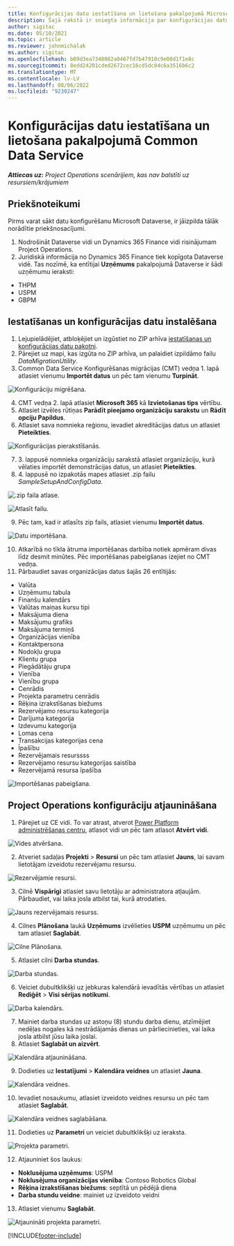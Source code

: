 ```yaml
---
title: Konfigurācijas datu iestatīšana un lietošana pakalpojumā Microsoft Dataverse
description: Šajā rakstā ir sniegta informācija par konfigurācijas datu iestatīšanu un lietošanu programmā Project Operations.
author: sigitac
ms.date: 05/10/2021
ms.topic: article
ms.reviewer: johnmichalak
ms.author: sigitac
ms.openlocfilehash: b09d3ea7348082a0467fd7b47918c9e00d1f1e8c
ms.sourcegitcommit: 8edd24201cded2672cec16cd5dc84c6a3516b6c2
ms.translationtype: MT
ms.contentlocale: lv-LV
ms.lasthandoff: 08/06/2022
ms.locfileid: "9230247"
---
```

# <a name="set-up-and-apply-configuration-data-in-the-common-data-service"></a>Konfigurācijas datu iestatīšana un lietošana pakalpojumā Common Data Service 

_**Attiecas uz:** Project Operations scenārijiem, kas nav balstīti uz resursiem/krājumiem_



## <a name="prerequisites"></a>Priekšnoteikumi

Pirms varat sākt datu konfigurēšanu Microsoft Dataverse, ir jāizpilda tālāk norādītie priekšnosacījumi.

1.  Nodrošināt Dataverse vidi un Dynamics 365 Finance vidi risinājumam Project Operations.
2.  Juridiskā informācija no Dynamics 365 Finance tiek kopīgota Dataverse vidē. Tas nozīmē, ka entītijai **Uzņēmums** pakalpojumā Dataverse ir šādi uzņēmumu ieraksti:
  - THPM
  - USPM
  - GBPM

## <a name="install-setup-and-configuration-data"></a>Iestatīšanas un konfigurācijas datu instalēšana

1. Lejupielādējiet, atbloķējiet un izgūstiet no ZIP arhīva [iestatīšanas un konfigurācijas datu pakotni](https://download.microsoft.com/download/e/2/d/e2da6c98-d5dd-450c-aabe-fd6bf2ba374b/ProjOpsSampleSetupData-%20Integrated%20Latest.zip).
2. Pārejiet uz mapi, kas izgūta no ZIP arhīva, un palaidiet izpildāmo failu *DataMigrationUtility*.
3. Common Data Service Konfigurēšanas migrācijas (CMT) vedņa 1. lapā atlasiet vienumu **Importēt datus** un pēc tam vienumu **Turpināt**.

![Konfigurāciju migrēšana.](./media/1ConfigurationMigration.png)

4. CMT vedņa 2. lapā atlasiet **Microsoft 365** kā **Izvietošanas tips** vērtību.
5. Atlasiet izvēles rūtiņas **Parādīt pieejamo organizāciju sarakstu** un **Rādīt opciju Papildus**.
6. Atlasiet sava nomnieka reģionu, ievadiet akreditācijas datus un atlasiet **Pieteikties**.

![Konfigurācijas pierakstīšanās.](./media/2ConfigurationSignin.png)

7. 3. lappusē nomnieka organizāciju sarakstā atlasiet organizāciju, kurā vēlaties importēt demonstrācijas datus, un atlasiet **Pieteikties**.
8. 4. lappusē no izpakotās mapes atlasiet .zip failu *SampleSetupAndConfigData*.

![.zip faila atlase.](./media/3ZipFile.png)

![Atlasīt failu.](./media/4SelectAFile.png)

9. Pēc tam, kad ir atlasīts zip fails, atlasiet vienumu **Importēt datus**.

![Datu importēšana.](./media/5ImportData.png)

10. Atkarībā no tīkla ātruma importēšanas darbība notiek apmēram divas līdz desmit minūtes. Pēc importēšanas pabeigšanas izejiet no CMT vedņa. 
11. Pārbaudiet savas organizācijas datus šajās 26 entītijās:

  - Valūta
  - Uzņēmumu tabula
  - Finanšu kalendārs
  - Valūtas maiņas kursu tipi
  - Maksājuma diena
  - Maksājumu grafiks
  - Maksājuma termiņš
  - Organizācijas vienība
  - Kontaktpersona
  - Nodokļu grupa
  - Klientu grupa
  - Piegādātāju grupa
  - Vienība
  - Vienību grupa
  - Cenrādis
  - Projekta parametru cenrādis
  - Rēķina izrakstīšanas biežums
  - Rezervējamo resursu kategorija
  - Darījuma kategorija
  - Izdevumu kategorija
  - Lomas cena
  - Transakcijas kategorijas cena
  - Īpašību
  - Rezervējamais resurssss
  - Rezervējamo resursu kategorijas saistība
  - Rezervējamā resursa īpašība

![Importēšanas pabeigšana.](./media/6CompleteImport.png)

## <a name="update-project-operations-configurations"></a>Project Operations konfigurāciju atjaunināšana

1. Pārejiet uz CE vidi. To var atrast, atverot [Power Platform administrēšanas centru](https://admin.powerplatform.microsoft.com/environments), atlasot vidi un pēc tam atlasot **Atvērt vidi**. 

![Vides atvēršana.](./media/7OpenEnvironment.png)

2. Atveriet sadaļas **Projekti** > **Resursi** un pēc tam atlasiet **Jauns**, lai savam lietotājam izveidotu rezervējamu resursu.

![Rezervējamie resursi.](./media/8BookableResources.png)

3. Cilnē **Vispārīgi** atlasiet savu lietotāju ar administratora atļaujām. Pārbaudiet, vai laika josla atbilst tai, kurā atrodaties. 

![Jauns rezervējamais resurss.](./media/9NewBookableResource.png)

4. Cilnes **Plānošana** laukā **Uzņēmums** izvēlieties **USPM** uzņēmumu un pēc tam atlasiet **Saglabāt**. 

![Cilne Plānošana.](./media/10SchedulingTab.png)

5. Atlasiet cilni **Darba stundas**.  

![Darba stundas.](./media/11WorkHours.png)

6. Veiciet dubultklikšķi uz jebkuras kalendārā ievadītās vērtības un atlasiet **Rediģēt** > **Visi sērijas notikumi**. 

![Darba kalendārs.](./media/12WorkCalendar.png)

7. Mainiet darba stundas uz astoņu (8) stundu darba dienu, atzīmējiet nedēļas nogales kā nestrādājamās dienas un pārliecinieties, vai laika josla atbilst jūsu laika joslai. 
8. Atlasiet **Saglabāt un aizvērt**.

![Kalendāra atjaunināšana.](./media/13UpdateCalendar.png)

9. Dodieties uz **Iestatījumi** > **Kalendāra veidnes** un atlasiet **Jauna**.
 
 ![Kalendāra veidnes.](./media/14CalendarTemplates.png)
 
 10. Ievadiet nosaukumu, atlasiet izveidoto veidnes resursu un pēc tam atlasiet **Saglabāt**. 
 
 ![Kalendāra veidnes saglabāšana.](./media/15SaveCalendarTemplate.png)
 
 11. Dodieties uz **Parametri** un veiciet dubultklikšķi uz ieraksta. 
 
 ![Projekta parametri.](./media/16ProjectParameters.png)
 
12. Atjauniniet šos laukus:

 - **Noklusējuma uzņēmums**: USPM
 - **Noklusējuma organizācijas vienība**: Contoso Robotics Global
 - **Rēķina izrakstīšanas biežums**: septītā un pēdējā diena
 - **Darba stundu veidne**: mainiet uz izveidoto veidni

13. Atlasiet vienumu **Saglabāt**. 

![Atjaunināti projekta parametri.](./media/17UpdatedProjectParameters.png)


[!INCLUDE[footer-include](../includes/footer-banner.md)]

